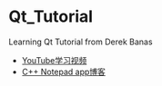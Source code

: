 # Qt_Tutorial
Learning Qt Tutorial from Derek Banas

- [YouTube学习视频](https://www.youtube.com/watch?v=I96uPDifZ1w&list=PLGLfVvz_LVvQrqLpBB4Sfz7gxMN9shP6v)
- [C++ Notepad app博客](http://www.newthinktank.com/2018/06/qt-tutorial-c-notepad-app/)

